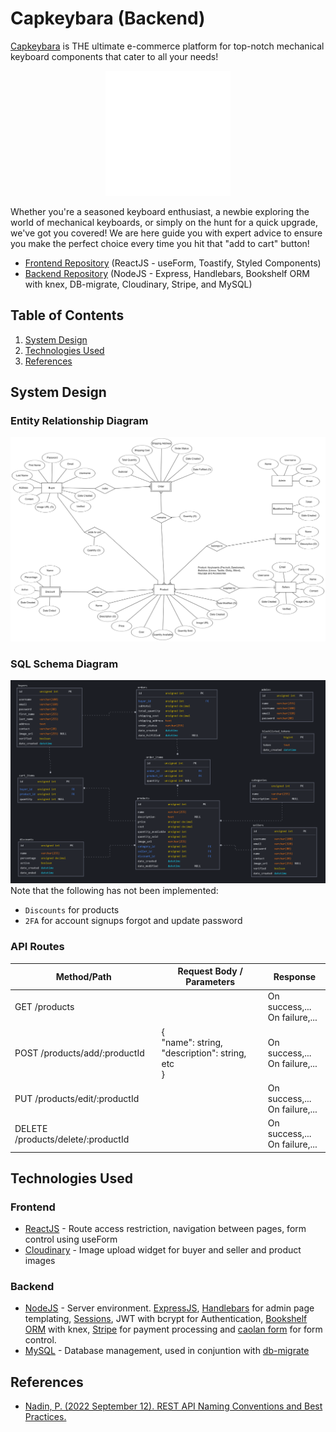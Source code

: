 # Capkeybara (Backend)
[Capkeybara](#) is THE ultimate e-commerce platform for top-notch mechanical keyboard components that cater to all your needs! 

<p align="center">
  <img src="assets/images/readme/logo.webp" width="200" margin="auto">
</p>

Whether you're a seasoned keyboard enthusiast, a newbie exploring the world of mechanical keyboards, or simply on the hunt for a quick upgrade, we've got you covered! We are here guide you with expert advice to ensure you make the perfect choice every time you hit that "add to cart" button!

* [Frontend Repository](https://github.com/f-lsq/capkeybara-frontend) (ReactJS - useForm, Toastify, Styled Components)
* [Backend Repository](https://github.com/f-lsq/capkeybara-backend) (NodeJS - Express, Handlebars, Bookshelf ORM with knex, DB-migrate, Cloudinary, Stripe, and MySQL)

## Table of Contents
1. [System Design](#system-design)
2. [Technologies Used](#technologies-used)
3. [References](#references)

## System Design
### Entity Relationship Diagram
![Entity Relationship Diagram](assets/images/readme/erd.png)

### SQL Schema Diagram
![SQL Schema](assets/images/readme/schema.png)
Note that the following has not been implemented: 
* `Discounts` for products
* `2FA` for account signups forgot and update password

### API Routes
| Method/Path                         | Request Body / Parameters  | Response                           | 
| -----------------------------------| -------------------------- | ---------------------------------- | 
| GET /products                      |                            | On success,... <br/>On failure,... | 
| POST /products/add/:productId      | {<br/>"name": string, <br/> "description": string,<br/> etc <br/>}                           | On success,... <br/>On failure,... | 
| PUT /products/edit/:productId      |                            | On success,... <br/>On failure,... | 
| DELETE /products/delete/:productId |                            | On success,... <br/>On failure,... | 

## Technologies Used

### Frontend
* [ReactJS](https://react.dev/reference/react) - Route access restriction, navigation between pages, form control using useForm
* [Cloudinary](https://cloudinary.com/documentation/upload_widget) - Image upload widget for buyer and seller and product images

### Backend
* [NodeJS](https://nodejs.org/en) - Server environment. [ExpressJS](https://expressjs.com/), [Handlebars](https://handlebarsjs.com/) for admin page templating, [Sessions](https://expressjs.com/en/resources/middleware/session.html), JWT with bcrypt for Authentication, [Bookshelf ORM](https://bookshelfjs.org/) with knex, [Stripe](https://stripe.com/) for payment processing and [caolan form](https://github.com/caolan/forms) for form control.
* [MySQL](https://www.mysql.com/) - Database management, used in conjuntion with [db-migrate](https://db-migrate.readthedocs.io/en/latest/)

## References
* [Nadin, P. (2022 September 12). REST API Naming Conventions and Best Practices.](https://medium.com/@nadinCodeHat/rest-api-naming-conventions-and-best-practices-1c4e781eb6a5)

